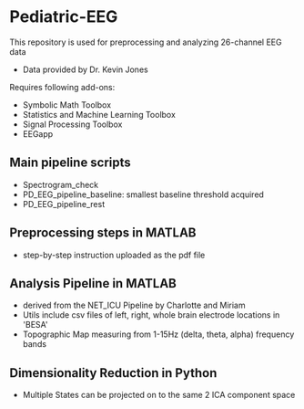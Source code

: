 # Pediatric-EEG
This repository is used for preprocessing and analyzing 26-channel EEG data 
- Data provided by Dr. Kevin Jones

Requires following add-ons: 
- Symbolic Math Toolbox
- Statistics and Machine Learning Toolbox
- Signal Processing Toolbox
- EEGapp

## Main pipeline scripts
- Spectrogram_check
- PD_EEG_pipeline_baseline: smallest baseline threshold acquired
- PD_EEG_pipeline_rest

## Preprocessing steps in MATLAB
- step-by-step instruction uploaded as the pdf file

## Analysis Pipeline in MATLAB
- derived from the NET_ICU Pipeline by Charlotte and Miriam
- Utils include csv files of left, right, whole brain electrode locations in 'BESA'
- Topographic Map measuring from 1-15Hz (delta, theta, alpha) frequency bands

## Dimensionality Reduction in Python
- Multiple States can be projected on to the same 2 ICA component space 
